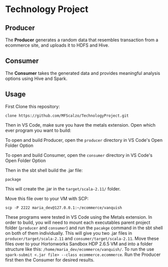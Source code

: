 # Technology Project


## __Producer__

The __Producer__ generates a random data that resembles transaction from a ecommerce site, and uploads it to HDFS and Hive.

## __Consumer__

The __Consumer__ takes the generated data and provides meaningful analysis options using Hive and Spark.

## Usage

First Clone this repository:

    clone https://github.com/MFScalzo/TechnologyProject.git

Then in VS Code, make sure you have the metals extension. Open which ever program you want to build:

To open and build Producer, open the `producer` directory in VS Code's Open Folder Option

To open and build Consumer, open the `consumer` directory in VS Code's Open Folder Option

Then in the sbt shell build the .jar file:

    package
    
This will create the .jar in the `target/scala-2.11/` folder.

Move this file over to your VM with SCP:

    scp -P 2222 maria_dev@127.0.0.1:~/ecommerce/vanquish

These programs were tested in VS Code using the Metals extension. In order to build, you will need to mount each executables parent project folder (`producer` and `consumer`) and run the `pacakge` command in the sbt shell on both of them individually. This will give you two .jar files in `producer/target/scala-2.11` and `consumer/target/scala-2.11`. Move these files over to your Hortonworks Sandbox HDP 2.6.5 VM and into a folder structure like this: `/home/maria_dev/ecommerce/vanquish/`. To run the use `spark-submit <.jar file> --class ecommerce.ecommerce`. Run the Producer first then the Consumer for desired results.
